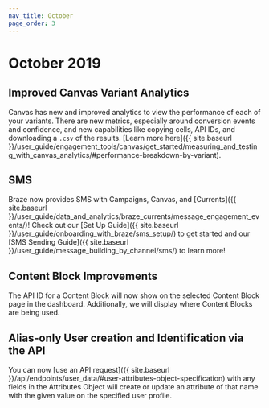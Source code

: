 ```yaml
---
nav_title: October
page_order: 3
---
```


# October 2019

## Improved Canvas Variant Analytics

Canvas has new and improved analytics to view the performance of each of your variants. There are new metrics, especially around conversion events and confidence, and new capabilities like copying cells, API IDs, and downloading a `.csv` of the results. [Learn more here]({{ site.baseurl }}/user_guide/engagement_tools/canvas/get_started/measuring_and_testing_with_canvas_analytics/#performance-breakdown-by-variant).

## SMS

Braze now provides SMS with Campaigns, Canvas, and [Currents]({{ site.baseurl }}/user_guide/data_and_analytics/braze_currents/message_engagement_events/)! Check out our [Set Up Guide]({{ site.baseurl }}/user_guide/onboarding_with_braze/sms_setup/) to get started and our [SMS Sending Guide]({{ site.baseurl }}/user_guide/message_building_by_channel/sms/) to learn more!

## Content Block Improvements

The API ID for a Content Block will now show on the selected Content Block page in the dashboard. Additionally, we will display where Content Blocks are being used.

## Alias-only User creation and Identification via the API

You can now [use an API request]({{ site.baseurl }}/api/endpoints/user_data/#user-attributes-object-specification) with any fields in the Attributes Object will create or update an attribute of that name with the given value on the specified user profile.
